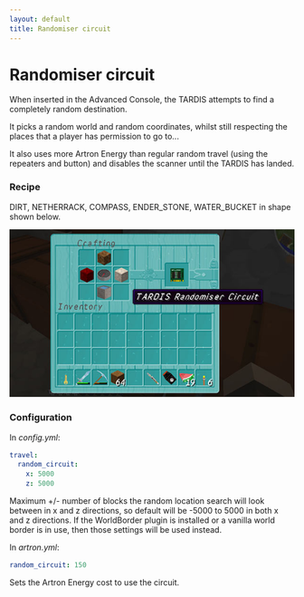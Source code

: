```yaml
---
layout: default
title: Randomiser circuit
---
```


# Randomiser circuit

When inserted in the Advanced Console, the TARDIS attempts to find a completely random destination.

It picks a random world and random coordinates, whilst still respecting the places that a player has permission to go
to...

It also uses more Artron Energy than regular random travel (using the repeaters and button) and disables the scanner
until the TARDIS has landed.

### Recipe

DIRT, NETHERRACK, COMPASS, ENDER\_STONE, WATER\_BUCKET in shape shown below.

![Randomiser circuit recipe](/images/docs/randomisercircuit.jpg)

### Configuration

In _config.yml_:

```yaml title="/plugins/TARDIS/config.yml"
travel:
  random_circuit:
    x: 5000
    z: 5000
```

Maximum +/- number of blocks the random location search will look between in x and z directions, so default will be
-5000 to 5000 in both x and z directions. If the WorldBorder plugin is installed or a vanilla world border is in use,
then those settings will be used instead.

In _artron.yml_:

```yaml title="/plugins/TARDIS/artron.yml"
random_circuit: 150
```

Sets the Artron Energy cost to use the circuit.
